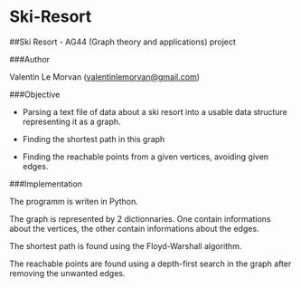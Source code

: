 Ski-Resort
==========

##Ski Resort - AG44 (Graph theory and applications) project

###Author

Valentin Le Morvan (valentinlemorvan@gmail.com)

###Objective

- Parsing a text file of data about a ski resort into a usable data structure representing it as a graph.

- Finding the shortest path in this graph

- Finding the reachable points from a given vertices, avoiding given edges.

###Implementation

The programm is writen in Python.

The graph is represented by 2 dictionnaries. One contain informations about the vertices, the other contain informations about the edges.

The shortest path is found using the Floyd-Warshall algorithm.

The reachable points are found using a depth-first search in the graph after removing the unwanted edges.
